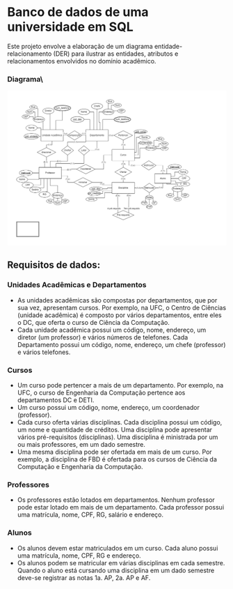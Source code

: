 # Banco de dados de uma universidade em SQL

Este projeto envolve a elaboração de um diagrama entidade-relacionamento (DER) para ilustrar as entidades, atributos e relacionamentos envolvidos no domínio acadêmico.

### Diagrama\
![Diagrama Banco de Dados](https://github.com/pvictor1206/Banco-de-dados-de-uma-universidade-em-SQL/blob/main/diagrama_banco_de_dados.jpg)

## Requisitos de dados:

### Unidades Acadêmicas e Departamentos

- As unidades acadêmicas são compostas por departamentos, que por sua vez, apresentam cursos. Por exemplo, na UFC, o Centro de Ciências (unidade acadêmica) é composto por vários departamentos, entre eles o DC, que oferta o curso de Ciência da Computação.
- Cada unidade acadêmica possui um código, nome, endereço, um diretor (um professor) e vários números de telefones. Cada Departamento possui um código, nome, endereço, um chefe (professor) e vários telefones.

### Cursos

- Um curso pode pertencer a mais de um departamento. Por exemplo, na UFC, o curso de Engenharia da Computação pertence aos departamentos DC e DETI.
- Um curso possui um código, nome, endereço, um coordenador (professor).
- Cada curso oferta várias disciplinas. Cada disciplina possui um código, um nome e quantidade de créditos. Uma disciplina pode apresentar vários pré-requisitos (disciplinas). Uma disciplina é ministrada por um ou mais professores, em um dado semestre.
- Uma mesma disciplina pode ser ofertada em mais de um curso. Por exemplo, a disciplina de FBD é ofertada para os cursos de Ciência da Computação e Engenharia da Computação.

### Professores

- Os professores estão lotados em departamentos. Nenhum professor pode estar lotado em mais de um departamento. Cada professor possui uma matrícula, nome, CPF, RG, salário e endereço.

### Alunos

- Os alunos devem estar matriculados em um curso. Cada aluno possui uma matrícula, nome, CPF, RG e endereço.
- Os alunos podem se matricular em várias disciplinas em cada semestre. Quando o aluno está cursando uma disciplina em um dado semestre deve-se registrar as notas 1a. AP, 2a. AP e AF.
